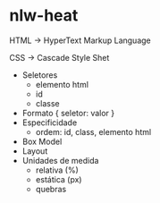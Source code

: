 # nlw-heat

HTML -> HyperText Markup Language
  <tag></tag>

CSS -> Cascade Style Shet
  - Seletores
    * elemento html
    * id
    * classe
  - Formato
    {
        seletor: valor
    }
  - Especificidade
    * ordem: id, class, elemento html
  - Box Model
  - Layout
  - Unidades de medida
    * relativa (%)
    * estática (px)
    * quebras
